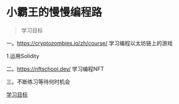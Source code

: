 # 小霸王的慢慢编程路

> 学习目标

一。https://cryptozombies.io/zh/course/ 学习编程以太坊链上的游戏

1.运用Solidity

二。https://nftschool.dev/  学习编程NFT

三。不断练习等待何时机会

[学习目标](guide)
